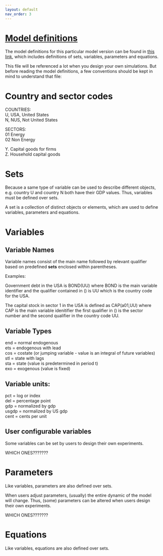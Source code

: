 ```yaml
---
layout: default
nav_order: 3
---
```

# [Model definitions](./model_2R_164/sym/model_2R_164.html)

The model definitions for this particular model version can be found in 
[this link](./model_2R_164/sym/model_2R_164.html), which includes definitions of sets, variables, parameters and equations.

This file will be referenced a lot when you design your own simulations. But before reading the model definitions, 
a few conventions should be kept in mind to understand that file:

# Country and sector codes

COUNTRIES:  
U, USA, United States  
N, NUS, Not United States

SECTORS:  
01 Energy  
02 Non Energy

Y. Capital goods for firms  
Z. Household capital goods

# Sets

Because a same type of variable can be used to describe different objects, e.g. country U and country N both have their GDP values. 
Thus, variables must be defined over sets. 

A set is a collection of distinct objects or elements, which are used to define variables, parameters and equations.

# Variables

## Variable Names

Variable names consist of the main name followed by relevant qualifier based on predefined **sets** enclosed within parentheses.

Examples:

Government debt in the USA is BOND(UU) where BOND is the main variable identifier and the qualifier contained in () is UU which is the country code for the USA.

The capital stock in sector 1 in the USA is defined as CAP(a01,UU) where CAP is the main variable idenitifier the first qualifier in () is the sector number and the second qualifier in the country code UU.

## Variable Types

end = normal endogenous  
ets = endogenous with lead  
cos = costate (or jumping variable - value is an integral of future variables)   
stl = state with lags  
sta = state (value is predetermined in period t)  
exo = exogenous (value is fixed)  

## Variable units:

pct = log or index  
del = percentage point  
gdp = normalized by gdp  
usgdp = normalized by US gdp  
cent = cents per unit  

## User configurable variables

Some variables can be set by users to design their own experiments.

WHICH ONES???????

# Parameters

Like variables, parameters are also defined over sets. 

When users adjust parameters, (usually) the entire dynamic of the model will change. 
Thus, (some) parameters can be altered when users design their own experiments.

WHICH ONES???????

# Equations

Like variables, equations are also defined over sets.
